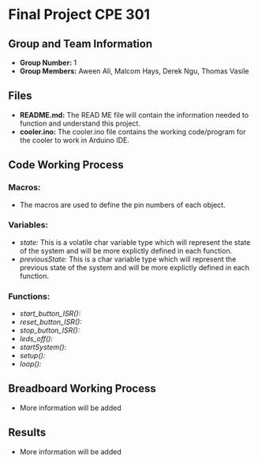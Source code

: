 # Final Project CPE 301 

## Group and Team Information
- **Group Number:** 1 
- **Group Members:** Aween Ali, Malcom Hays, Derek Ngu, Thomas Vasile

## Files 
- **README.md:** The READ ME file will contain the information needed to function and understand this project. 
- **cooler.ino:** The cooler.ino file contains the working code/program for the cooler to work in Arduino IDE. 

## Code Working Process 

### **Macros:** 
- The macros are used to define the pin numbers of each object. 

### **Variables**: 
- *state:* This is a volatile char variable type which will represent the state of the system and will be more explictly defined in each function. 
- *previousState:* This is a char variable type which will represent the previous state of the system and will be more explictly defined in each function. 

### **Functions:**
- *start_button_ISR():* 
- *reset_button_ISR():*
- *stop_button_ISR():*
- *leds_off():*
- *startSystem():*
- *setup():*
- *loop():*

## Breadboard Working Process 
- More information will be added 

## Results
- More information will be added 